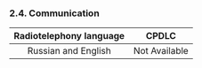 ### 	2.4. Communication

| Radiotelephony language |     CPDLC     |
| :---------------------: | :-----------: |
|   Russian and English   | Not Available |
